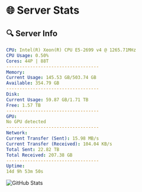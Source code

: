 # 🌐 Server Stats
## 🔍 Server Info
```yaml
CPU: Intel(R) Xeon(R) CPU E5-2699 v4 @ 1265.71MHz
CPU Usage: 0.50%
Cores: 44P | 88T
-----------------------------------
Memory:
Current Usage: 145.53 GB/503.74 GB
Available: 354.79 GB
-----------------------------------
Disk:
Current Usage: 59.87 GB/1.71 TB
Free: 1.57 TB
-----------------------------------
GPU:
No GPU detected
-----------------------------------
Network:
Current Transfer (Sent): 15.98 MB/s
Current Transfer (Received): 104.04 KB/s
Total Sent: 22.82 TB
Total Received: 207.38 GB
-----------------------------------
Uptime:
14d 9h 53m 50s
```
![GitHub Stats](https://img.shields.io/badge/Updated-2025-03-22_07:16:39-blue)